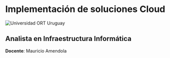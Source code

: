 # Implementación de soluciones Cloud

![Universidad ORT Uruguay](imagen.png)

## Analista en Infraestructura Informática

**Docente**: Mauricio Amendola
